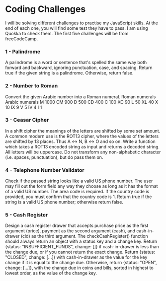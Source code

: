 # Coding Challenges

I will be solving different challenges to practise my JavaScript skills. At the end of each one, you will find some test they have to pass. I am using Quokka to check them. The first five challenges will be from freeCodeCamp.

### 1 - Palindrome

A palindrome is a word or sentence that's spelled the same way both forward and backward, ignoring punctuation, case, and spacing.
Return true if the given string is a palindrome. Otherwise, return false.

### 2 - Number to Roman

Convert the given Arabic number into a Roman numeral.
Roman numerals Arabic numerals
M 1000
CM 900
D 500
CD 400
C 100
XC 90
L 50
XL 40
X 10
IX 9
V 5
IV 4
I 1

### 3 - Ceasar Cipher

In a shift cipher the meanings of the letters are shifted by some set amount.
A common modern use is the ROT13 cipher, where the values of the letters are shifted by 13 places. Thus A ↔ N, B ↔ O and so on.
Write a function which takes a ROT13 encoded string as input and returns a decoded string.
All letters will be uppercase. Do not transform any non-alphabetic character (i.e. spaces, punctuation), but do pass them on.

### 4 - Telephone Number Validator

Check if the passed string looks like a valid US phone number. The user may fill out the form field any way they choose as long as it has the format of a valid US number.
The area code is required. If the country code is provided, you must confirm that the country code is 1. Return true if the string is a valid US phone number; otherwise return false.

### 5 - Cash Register

Design a cash register drawer that accepts purchase price as the first argument (price), payment as the second argument (cash), and cash-in-drawer (cid) as the third argument.
The checkCashRegister() function should always return an object with a status key and a change key.
Return {status: "INSUFFICIENT_FUNDS", change: []} if cash-in-drawer is less than the change due, or if you cannot return the exact change.
Return {status: "CLOSED", change: [...]} with cash-in-drawer as the value for the key change if it is equal to the change due.
Otherwise, return {status: "OPEN", change: [...]}, with the change due in coins and bills, sorted in highest to lowest order, as the value of the change key.
